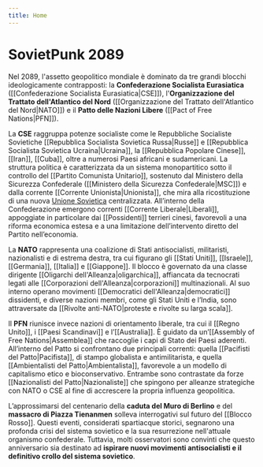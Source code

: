 ```yaml
---
title: Home
---
```

# SovietPunk 2089
Nel 2089, l'assetto geopolitico mondiale è dominato da tre grandi blocchi ideologicamente contrapposti: la **Confederazione Socialista Eurasiatica** ([[Confederazione Socialista Eurasiatica|CSE]]), l'**Organizzazione del Trattato dell'Atlantico del Nord** ([[Organizzazione del Trattato dell'Atlantico del Nord|NATO]]) e il **Patto delle Nazioni Libere** ([[Pact of Free Nations|PFN]]).

La **CSE** raggruppa potenze socialiste come le Repubbliche Socialiste Sovietiche [[Repubblica Socialista Sovietica Russa|Russe]] e [[Repubblica Socialista Sovietica Ucraina|Ucraina]], la [[Repubblica Popolare Cinese]], [[Iran]], [[Cuba]], oltre a numerosi Paesi africani e sudamericani. La struttura politica è caratterizzata da un sistema monopartitico sotto il controllo del [[Partito Comunista Unitario]], sostenuto dal Ministero della Sicurezza Confederale ([[Ministero della Sicurezza Confederale|MSC]]) e dalla corrente [[Corrente Unionista|Unionista]], che mira alla ricostituzione di una nuova [Unione Sovietica](https://it.wikipedia.org/wiki/Unione_Sovietica) centralizzata. All’interno della Confederazione emergono correnti [[Corrente Liberale|Liberali]], appoggiate in particolare dai [[Possidenti]] terrieri cinesi, favorevoli a una riforma economica estesa e a una limitazione dell’intervento diretto del Partito nell’economia.

La **NATO** rappresenta una coalizione di Stati antisocialisti, militaristi, nazionalisti e di estrema destra, tra cui figurano gli [[Stati Uniti]], [[Israele]], [[Germania]], [[Italia]] e [[Giappone]]. Il blocco è governato da una classe dirigente [[Oligarchi dell'Alleanza|oligarchica]], affiancata da tecnocrati legati alle [[Corporazioni dell'Alleanza|corporazioni]] multinazionali. Al suo interno operano movimenti [[Democratici dell'Alleanza|democratici]] dissidenti, e diverse nazioni membri, come gli Stati Uniti e l’India, sono attraversate da [[Rivolte anti-NATO|proteste e rivolte su larga scala]].

Il **PFN** riunisce invece nazioni di orientamento liberale, tra cui il [[Regno Unito]], i [[Paesi Scandinavi]] e l’[[Australia]]. È guidato da un’[[Assembly of Free Nations|Assemblea]] che raccoglie i capi di Stato dei Paesi aderenti. All’interno del Patto si confrontano due principali correnti: quella [[Pacifisti del Patto|Pacifista]], di stampo globalista e antimilitarista, e quella [[Ambientalisti del Patto|Ambientalista]], favorevole a un modello di capitalismo etico e bioconservativo. Entrambe sono contrastate da forze [[Nazionalisti del Patto|Nazionaliste]] che spingono per alleanze strategiche con NATO o CSE al fine di accrescere la propria influenza geopolitica.

L’approssimarsi del centenario della **caduta del Muro di Berlino** e del **massacro di Piazza Tienanmen** solleva interrogativi sul futuro del [[Blocco Rosso]]. Questi eventi, considerati spartiacque storici, segnarono una profonda crisi del sistema sovietico e la sua resurrezione nell'attuale organismo confederale. Tuttavia, molti osservatori sono convinti che questo anniversario sia destinato ad **ispirare nuovi movimenti antisocialisti e il definitivo crollo del sistema sovietico**.
